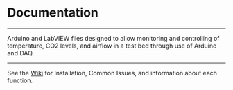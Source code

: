 # Documentation

***

Arduino and LabVIEW files designed to allow monitoring and controlling of temperature, CO2 levels, and airflow in a test bed through use of Arduino and DAQ.

***

See the [Wiki](https://github.com/TerryMcGinnis01/Senior_Design_Spring_2020/wiki) for Installation, Common Issues, and information about each function.
